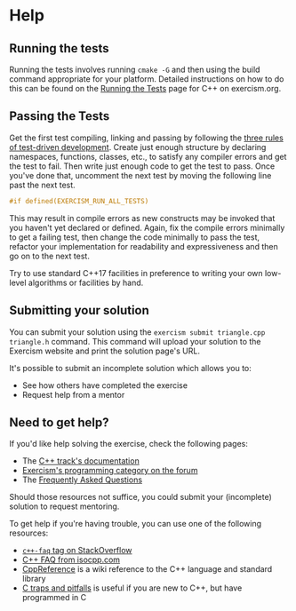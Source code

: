 # Help

## Running the tests

Running the tests involves running `cmake -G` and then using the build command appropriate for your platform.
Detailed instructions on how to do this can be found on the [Running the Tests][cpp-tests-instructions] page for C++ on exercism.org.

## Passing the Tests

Get the first test compiling, linking and passing by following the [three rules of test-driven development][three-laws-of-tdd].
Create just enough structure by declaring namespaces, functions, classes, etc., to satisfy any compiler errors and get the test to fail.
Then write just enough code to get the test to pass.
Once you've done that, uncomment the next test by moving the following line past the next test.

```C++
#if defined(EXERCISM_RUN_ALL_TESTS)
```

This may result in compile errors as new constructs may be invoked that you haven't yet declared or defined.
Again, fix the compile errors minimally to get a failing test, then change the code minimally to pass the test, refactor your implementation for readability and expressiveness and then go on to the next test.

Try to use standard C++17 facilities in preference to writing your own low-level algorithms or facilities by hand.

[cpp-tests-instructions]: https://exercism.org/docs/tracks/cpp/tests
[three-laws-of-tdd]: http://butunclebob.com/ArticleS.UncleBob.TheThreeRulesOfTdd

## Submitting your solution

You can submit your solution using the `exercism submit triangle.cpp triangle.h` command.
This command will upload your solution to the Exercism website and print the solution page's URL.

It's possible to submit an incomplete solution which allows you to:

- See how others have completed the exercise
- Request help from a mentor

## Need to get help?

If you'd like help solving the exercise, check the following pages:

- The [C++ track's documentation](https://exercism.org/docs/tracks/cpp)
- [Exercism's programming category on the forum](https://forum.exercism.org/c/programming/5)
- The [Frequently Asked Questions](https://exercism.org/docs/using/faqs)

Should those resources not suffice, you could submit your (incomplete) solution to request mentoring.

To get help if you're having trouble, you can use one of the following resources:

- [`c++-faq` tag on StackOverflow](https://stackoverflow.com/tags/c%2b%2b-faq/info)
- [C++ FAQ from isocpp.com](https://isocpp.org/faq)
- [CppReference](http://en.cppreference.com/) is a wiki reference to the C++ language and standard library
- [C traps and pitfalls](http://www.slideshare.net/LegalizeAdulthood/c-traps-and-pitfalls-for-c-programmers) is useful if you are new to C++, but have programmed in C